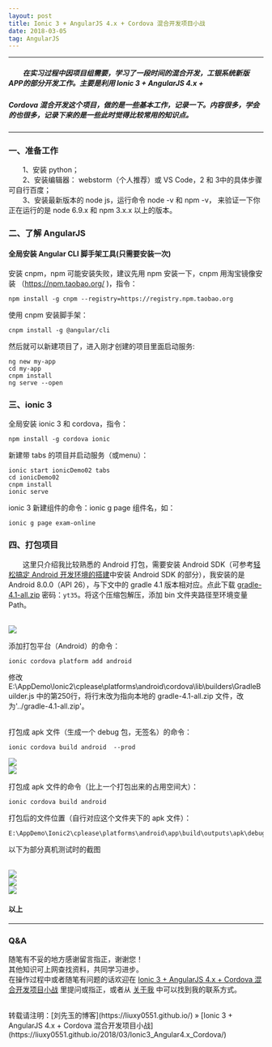 ```yaml
---
layout: post
title: Ionic 3 + AngularJS 4.x + Cordova 混合开发项目小战
date: 2018-03-05
tag: AngularJS
---
```


___
##### 　　在实习过程中因项目组需要，学习了一段时间的混合开发，工银系统新版APP的部分开发工作。主要是利用 Ionic 3 + AngularJS 4.x +

##### Cordova  混合开发这个项目，做的是一些基本工作，记录一下。内容很多，学会的也很多，记录下来的是一些此时觉得比较常用的知识点。

___
### 一、准备工作

　　1、安装 python；  
　　2、安装编辑器： webstorm（个人推荐）或 VS Code，2 和 3中的具体步骤可自行百度；  
　　3、安装最新版本的 node js，运行命令 node -v 和 npm -v， 来验证一下你正在运行的是 node 6.9.x 和 npm 3.x.x 以上的版本。  

### 二、了解 AngularJS

#### 全局安装 Angular CLI 脚手架工具(只需要安装一次)

安装 cnpm，npm 可能安装失败，建议先用 npm 安装一下，cnpm 用淘宝镜像安装 （https://npm.taobao.org/ )，指令：

    npm install -g cnpm --registry=https://registry.npm.taobao.org

使用 cnpm 安装脚手架：

    cnpm install -g @angular/cli

然后就可以新建项目了，进入刚才创建的项目里面启动服务:

    ng new my-app
    cd my-app
    cnpm install
    ng serve --open

### 三、ionic 3

全局安装 ionic 3 和 cordova，指令：

    npm install -g cordova ionic

新建带 tabs 的项目并启动服务（或menu）：

    ionic start ionicDemo02 tabs
    cd ionicDemo02
    cnpm install
    ionic serve

ionic 3 新建组件的命令：ionic g page 组件名，如：

    ionic g page exam-online

### 四、打包项目

　　这里只介绍我比较熟悉的 Android 打包，需要安装 Android SDK（可参考[轻松搞定 Android 开发环境的搭建](https://liuxy0551.github.io/2017/03/AndroidIDE/)中安装 Android SDK 的部分），我安装的是 Android 8.0.0（API 26），与下文中的 gradle 4.1 版本相对应。点此下载 [gradle-4.1-all.zip](https://pan.baidu.com/s/1uvbvk2UBmsDHBHFckjq1ag) 密码：`yt35`。将这个压缩包解压，添加 bin 文件夹路径至环境变量 Path。

<br>![](https://raw.githubusercontent.com/liuxy0551/liuxy0551.github.io.jekyll/master/images/posts/Ionic3_Angular4.x_Cordova/path.png)

添加打包平台（Android）的命令：

    ionic cordova platform add android

修改 E:\AppDemo\Ionic2\cplease\platforms\android\cordova\lib\builders\GradleBuilder.js 中的第250行，将行末改为指向本地的 gradle-4.1-all.zip 文件，改为'../gradle-4.1-all.zip'。

<br>
打包成 apk 文件（生成一个 debug 包，无签名）的命令：

    ionic cordova build android  --prod

![](https://raw.githubusercontent.com/liuxy0551/liuxy0551.github.io.jekyll/master/images/posts/Ionic3_Angular4.x_Cordova/building.png)
<br>![](https://raw.githubusercontent.com/liuxy0551/liuxy0551.github.io.jekyll/master/images/posts/Ionic3_Angular4.x_Cordova/success.png)


打包成 apk 文件的命令（比上一个打包出来的占用空间大）：

    ionic cordova build android

打包后的文件位置（自行对应这个文件夹下的 apk 文件）：

    E:\AppDemo\Ionic2\cplease\platforms\android\app\build\outputs\apk\debug

以下为部分真机测试时的截图

<br>![](https://raw.githubusercontent.com/liuxy0551/liuxy0551.github.io.jekyll/master/images/posts/Ionic3_Angular4.x_Cordova/1.png)
<br>![](https://raw.githubusercontent.com/liuxy0551/liuxy0551.github.io.jekyll/master/images/posts/Ionic3_Angular4.x_Cordova/2.png)
<br>![](https://raw.githubusercontent.com/liuxy0551/liuxy0551.github.io.jekyll/master/images/posts/Ionic3_Angular4.x_Cordova/3.png)


#### 以上

___
### Q&A

随笔有不妥的地方感谢留言指正，谢谢您！  
其他知识可上网查找资料，共同学习进步。  
在操作过程中或者随笔有问题的话欢迎在 [Ionic 3 + AngularJS 4.x + Cordova 混合开发项目小战](https://liuxy0551.github.io/2018/03/Ionic3_Angular4.x_Cordova/) 里提问或指正，或者从 [关于我](https://liuxy0551.github.io/about/) 中可以找到我的联系方式。

<br>
转载请注明：[刘先玉的博客](https://liuxy0551.github.io/) » [Ionic 3 + AngularJS 4.x + Cordova 混合开发项目小战](https://liuxy0551.github.io/2018/03/Ionic3_Angular4.x_Cordova/)
